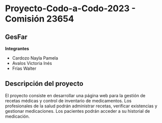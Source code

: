 # Proyecto-Codo-a-Codo-2023 - Comisión 23654
## GesFar 

__Integrantes__ 

* Cardozo Nayla Pamela
* Avalos Victoria Inés
* Frías	Walter

## Descripción del proyecto 
El proyecto consiste en desarrollar una página web para la gestión de recetas médicas y control de inventario de medicamentos. Los profesionales de la salud podrán administrar recetas, verificar existencias y gestionar medicaciones. Los pacientes podrán acceder a su historial de medicación.
